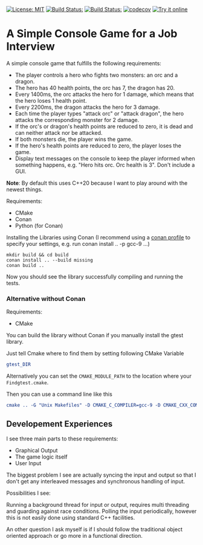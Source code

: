 [![License: MIT](https://img.shields.io/badge/License-MIT-blue.svg)](https://opensource.org/licenses/MIT)
<a href="https://travis-ci.com/DonRomanos/JustAGameForAnInterview">![Build Status:](https://travis-ci.com/DonRomanos/JustAGameForAnInterview.svg?label=linux/osx)</a>
<a href="https://ci.appveyor.com/project/DonRomanos/JustAGameForAnInterview" target="_blank">![Build Status:](https://ci.appveyor.com/api/projects/status/github/donromanos/JustAGameForAnInterview?svg=true&label=windows)</a>
[![codecov](https://codecov.io/gh/donromanos/Challenge_Template/branch/master/graph/badge.svg)](https://codecov.io/gh/donromanos/Challenge_Template/)
<a href="https://godbolt.org">![Try it online](https://img.shields.io/badge/try%20it-online-blue.svg)</a>

# A Simple Console Game for a Job Interview

A simple console game that fulfills the following requirements:

* The player controls a hero who fights two monsters: an orc and a dragon.
* The hero has 40 health points, the orc has 7, the dragon has 20.
* Every 1400ms, the orc attacks the hero for 1 damage, which means that the hero loses 1 health point.
* Every 2200ms, the dragon attacks the hero for 3 damage.
* Each time the player types "attack orc" or "attack dragon", the hero attacks the corresponding monster for 2 damage.
* If the orc's or dragon's health points are reduced to zero, it is dead and can neither attack nor be attacked.
* If both monsters die, the player wins the game.
* If the hero's health points are reduced to zero, the player loses the game.
* Display text messages on the console to keep the player informed when something happens, e.g. "Hero hits orc. Orc health is 3". Don't include a GUI.

**Note**: By default this uses C++20 because I want to play around with the newest things.

Requirements:

* CMake
* Conan
* Python (for Conan)

Installing the Libraries using Conan (I recommend using a [conan profile](https://docs.conan.io/en/latest/reference/profiles.html) to specify your settings, e.g. run conan install .. -p gcc-9 ...)

```shell
mkdir build && cd build
conan install .. --build missing
conan build ..
```

Now you should see the library successfully compiling and running the tests.

### Alternative without Conan

Requirements:

* CMake

You can build the library without Conan if you manually install the gtest library.

Just tell Cmake where to find them by setting following CMake Variable

```cmake
gtest_DIR
```

Alternatively you can set the `CMAKE_MODULE_PATH` to the location where your `Findgtest.cmake`.

Then you can use a command line like this

```cmake
cmake .. -G "Unix Makefiles" -D CMAKE_C_COMPILER=gcc-9 -D CMAKE_CXX_COMPILER=g++-9 -DCMAKE_BUILD_TYPE=DEBUG -D CMAKE_MODULE_PATH=$PWD
```

## Developement Experiences

I see three main parts to these requirements:

* Graphical Output
* The game logic itself
* User Input

The biggest problem I see are actually syncing the input and output so that I don't get any interleaved messages and synchronous handling of input.

Possibilities I see:

Running a background thread for input or output, requires multi threading and guarding against race conditions.
Polling the input periodically, however this is not easily done using standard C++ facilities.

An other question I ask myself is if I should follow the traditional object oriented approach or go more in a functional direction.

